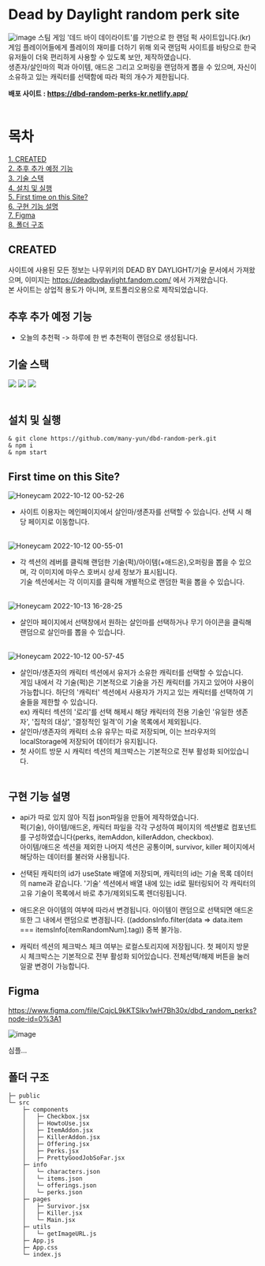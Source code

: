 # Dead by Daylight random perk site
![image](https://user-images.githubusercontent.com/92010078/195531226-fdfb85dd-0748-4400-8f65-cd5b0c84b720.png)
스팀 게임 '데드 바이 데이라이트'를 기반으로 한 랜덤 퍽 사이트입니다.(kr)<br>
게임 플레이어들에게 플레이의 재미를 더하기 위해 외국 랜덤퍽 사이트를 바탕으로 한국 유저들이 더욱 편리하게 사용할 수 있도록 보안, 제작하였습니다.<br>
생존자/살인마의 퍽과 아이템, 애드온 그리고 오퍼링을 랜덤하게 뽑을 수 있으며, 자신이 소유하고 있는 캐릭터를 선택함에 따라 퍽의 개수가 제한됩니다.<br>

<b>배포 사이트 : https://dbd-random-perks-kr.netlify.app/<br><br></b>


# 목차
[1. CREATED](#created) <br>
[2. 추후 추가 예정 기능](#추후-추가-예정-기능)<br>
[3. 기술 스택](#기술-스택)<br>
[4. 설치 및 실행](#설치-및-실행)<br>
[5. First time on this Site?](#first-time-on-this-site)<br>
[6. 구현 기능 설명](#구현-기능-설명)<br>
[7. Figma](#figma)<br>
[8. 폴더 구조](#폴더-구조)


## CREATED
사이트에 사용된 모든 정보는 나무위키의 DEAD BY DAYLIGHT/기술 문서에서 가져왔으며, 이미지는 https://deadbydaylight.fandom.com/ 에서 가져왔습니다.<br>
본 사이트는 상업적 용도가 아니며, 포트폴리오용으로 제작되었습니다.


## 추후 추가 예정 기능
+ 오늘의 추천퍽 -> 하루에 한 번 추천퍽이 랜덤으로 생성됩니다.


## 기술 스택

<div>
<img src="https://img.shields.io/badge/React-61DAFB?style=for-the-badge&logo=react&logoColor=white"/>
<img src="https://img.shields.io/badge/JavaScript-F7DF1E?style=for-the-badge&logo=javascript&logoColor=white"/>
<img src="https://img.shields.io/badge/styled components-DB7093?style=for-the-badge&logo=styled-components&logoColor=white"/>
</div>
<br>

## 설치 및 실행
```
& git clone https://github.com/many-yun/dbd-random-perk.git
& npm i
& npm start
```

## First time on this Site?
![Honeycam 2022-10-12 00-52-26](https://user-images.githubusercontent.com/92010078/195141697-ca7c9844-8b93-47c2-9279-455d6bcb0c32.gif)
- 사이트 이용자는 메인페이지에서 살인마/생존자를 선택할 수 있습니다. 선택 시 해당 페이지로 이동합니다.<br><br>

![Honeycam 2022-10-12 00-55-01](https://user-images.githubusercontent.com/92010078/195141746-9b4e4242-95da-4099-89d9-1f44aeee1097.gif)
- 각 섹션의 레버를 클릭해 랜덤한 기술(퍽)/아이템(+애드온),오퍼링을 뽑을 수 있으며, 각 이미지에 마우스 호버시 상세 정보가 표시됩니다.<br>
기술 섹션에서는 각 이미지를 클릭해 개별적으로 랜덤한 퍽을 뽑을 수 있습니다.<br><br>

![Honeycam 2022-10-13 16-28-25](https://user-images.githubusercontent.com/92010078/195530643-860a6137-61b2-4825-a2c7-46e36e100fa8.gif)
- 살인마 페이지에서 선택창에서 원하는 살인마를 선택하거나 무기 아이콘을 클릭해 랜덤으로 살인마를 뽑을 수 있습니다.<br><br>

![Honeycam 2022-10-12 00-57-45](https://user-images.githubusercontent.com/92010078/195142060-9898aa97-7d6d-4e9d-9f4e-343f7a0dcb58.gif)
- 살인마/생존자의 캐릭터 섹션에서 유저가 소유한 캐릭터를 선택할 수 있습니다.<br>
게임 내에서 각 기술(퍽)은 기본적으로 기술을 가진 캐릭터를 가지고 있어야 사용이 가능합니다. 하단의 '캐릭터' 섹션에서 사용자가 가지고 있는 캐릭터를 선택하여 기술들을 제한할 수 있습니다.<br>
ex) 캐릭터 섹션의 '로리'를 선택 해제시 해당 캐릭터의 전용 기술인 '유일한 생존자', '집착의 대상', '결정적인 일격'이 기술 목록에서 제외됩니다.<br>
- 살인마/생존자의 캐릭터 소유 유무는 따로 저장되며, 이는 브라우저의 localStorage에 저장되어 데이터가 유지됩니다.<br>
- 첫 사이트 방문 시 캐릭터 섹션의 체크박스는 기본적으로 전부 활성화 되어있습니다.<br><br>

## 구현 기능 설명
- api가 따로 있지 않아 직접 json파일을 만들어 제작하였습니다. <br>
퍽(기술), 아이템/애드온, 캐릭터 파일을 각각 구성하여 페이지의 섹션별로 컴포넌트를 구성하였습니다(perks, itemAddon, killerAddon, checkbox). 
<br>아이템/애드온 섹션을 제외한 나머지 섹션은 공통이며, survivor, killer 페이지에서 해당하는 데이터를 불러와 사용됩니다.

- 선택된 캐릭터의 id가 useState 배열에 저장되며, 캐릭터의 id는 기술 목록 데이터의 name과 같습니다. '기술' 섹션에서 배열 내에 있는 id로 필터링되어 각 캐릭터의 고유 기술이 목록에서 바로 추가/제외되도록 렌더링됩니다.

- 애드온은 아이템의 여부에 따라서 변경됩니다. 아이템이 랜덤으로 선택되면 애드온 또한 그 내에서 랜덤으로 변경됩니다. ((addonsInfo.filter(data => data.item === itemsInfo[itemRandomNum].tag)) 중복 불가능.

- 캐릭터 섹션의 체크박스 체크 여부는 로컬스토리지에 저장됩니다. 첫 페이지 방문 시 체크박스는 기본적으로 전부 활성화 되어있습니다. 전체선택/해제 버튼을 눌러 일괄 변경이 가능합니다. 


## Figma

https://www.figma.com/file/CqjcL9kKTSlkv1wH7Bh30x/dbd_random_perks?node-id=0%3A1

![image](https://user-images.githubusercontent.com/92010078/178775864-47381504-db80-46a0-b3d6-7c2a40f357c7.png)

심플...

## 폴더 구조
```
├─ public
└─ src
    ├─ components
    │   ├─ Checkbox.jsx
    │   ├─ HowtoUse.jsx
    │   ├─ ItemAddon.jsx
    │   ├─ KillerAddon.jsx
    │   ├─ Offering.jsx
    │   ├─ Perks.jsx
    │   ├─ PrettyGoodJobSoFar.jsx
    ├─ info
    │   └─ characters.json
    │   └─ items.json
    │   └─ offerings.json
    │   └─ perks.json
    ├─ pages
    │   ├─ Survivor.jsx
    │   ├─ Killer.jsx
    │   └─ Main.jsx
    ├─ utils
    │   └─ getImageURL.js
    ├─ App.js
    ├─ App.css
    └─ index.js
```

